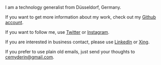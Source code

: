 [_sidebar]: #null (false)
[_pagetitle]: #null (Cem Derin) 

I am a technology generalist from Düsseldorf, Germany. 

If you want to get more information about my work, check out my [Github account](https://github.com/cemderin).

If you want to follow me, use [Twitter](https://twitter.com/dercemderin) or [Instagram](https://www.instagram.com/dercem/).

If you are interested in business contact, please use [LinkedIn](https://www.linkedin.com/in/cemderin/) or [Xing](https://www.xing.com/profile/Cem_Derin/cv).

If you prefer to use plain old emails, just send your thoughts to cemyderin@gmail.com. 

